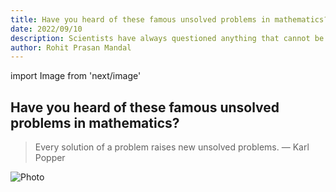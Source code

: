 ```yaml
---
title: Have you heard of these famous unsolved problems in mathematics?
date: 2022/09/10
description: Scientists have always questioned anything that cannot be described or understood with the naked eye. One of the most contentious issues, "is there God" has also been proven by logic. However, there are some mathematical problems that remains unsolved.
author: Rohit Prasan Mandal
---
```


import Image from 'next/image'

## Have you heard of these famous unsolved problems in mathematics?


> Every solution of a problem raises new unsolved problems. 
 — Karl Popper

<Image
  src="/images/rand.jpg"
  alt="Photo"
  width={4592}
  height={2584}
  priority
  className="next-image"
/>
